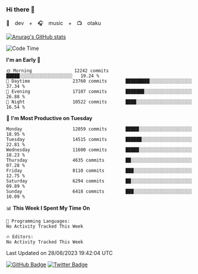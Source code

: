 ### Hi there 👋

🚀　dev　+　🎧　music　+　📺　otaku


[![Anurag's GitHub stats](https://github-readme-stats.vercel.app/api?username=koheitasaka&count_private=true&show_icons=true&theme=monokai)](https://github.com/koheitasaka/github-readme-stats)

<!--START_SECTION:waka-->
![Code Time](http://img.shields.io/badge/Code%20Time-1%2C161%20hrs%2023%20mins-blue)

**I'm an Early 🐤** 

```text
🌞 Morning                12242 commits       █████░░░░░░░░░░░░░░░░░░░░   19.24 % 
🌆 Daytime                23760 commits       █████████░░░░░░░░░░░░░░░░   37.34 % 
🌃 Evening                17107 commits       ███████░░░░░░░░░░░░░░░░░░   26.88 % 
🌙 Night                  10522 commits       ████░░░░░░░░░░░░░░░░░░░░░   16.54 % 
```
📅 **I'm Most Productive on Tuesday** 

```text
Monday                   12059 commits       █████░░░░░░░░░░░░░░░░░░░░   18.95 % 
Tuesday                  14515 commits       ██████░░░░░░░░░░░░░░░░░░░   22.81 % 
Wednesday                11600 commits       █████░░░░░░░░░░░░░░░░░░░░   18.23 % 
Thursday                 4635 commits        ██░░░░░░░░░░░░░░░░░░░░░░░   07.28 % 
Friday                   8110 commits        ███░░░░░░░░░░░░░░░░░░░░░░   12.75 % 
Saturday                 6294 commits        ██░░░░░░░░░░░░░░░░░░░░░░░   09.89 % 
Sunday                   6418 commits        ███░░░░░░░░░░░░░░░░░░░░░░   10.09 % 
```


📊 **This Week I Spent My Time On** 

```text
💬 Programming Languages: 
No Activity Tracked This Week

🔥 Editors: 
No Activity Tracked This Week
```


 Last Updated on 28/06/2023 19:42:04 UTC
<!--END_SECTION:waka-->

[![GitHub Badge](https://img.shields.io/badge/GitHub-100000?style=for-the-badge&logo=github&logoColor=white)](https://github.com/koheitasaka)
[![Twitter Badge](https://img.shields.io/badge/Twitter-1DA1F2?style=for-the-badge&logo=twitter&logoColor=white)](https://twitter.com/sleep_asleep_)
